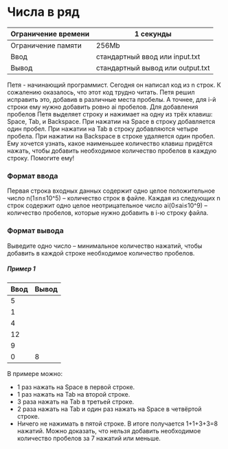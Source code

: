 # Числа в ряд

| Ограничение времени | 1 секунды                        |
| ------------------- | -------------------------------- |
| Ограничение памяти  | 256Mb                            |
| Ввод                | стандартный ввод или input.txt   |
| Вывод               | стандартный вывод или output.txt |

Петя - начинающий программист. Сегодня он написал код из n строк.
К сожалению оказалось, что этот код трудно читать. Петя решил исправить это, добавив в различные места пробелы. А точнее, для i-й строки ему нужно добавить ровно ai пробелов.
Для добавления пробелов Петя выделяет строку и нажимает на одну из трёх клавиш: Space, Tab, и Backspace. При нажатии на Space в строку добавляется один пробел. При нажатии на Tab в строку добавляются четыре пробела. При нажатии на Backspace в строке удаляется один пробел.
Ему хочется узнать, какое наименьшее количество клавиш придётся нажать, чтобы добавить необходимое количество пробелов в каждую строку. Помогите ему!

### Формат ввода

Первая строка входных данных содержит одно целое положительное число n(1≤n≤10^5) – количество строк в файле.
Каждая из следующих n строк содержит одно целое неотрицательное число ai(0≤ai≤10^9) – количество пробелов, которые нужно добавить в i-ю строку файла.

### Формат вывода

Выведите одно число – минимальное количество нажатий, чтобы добавить в каждой строке необходимое количество пробелов.

##### Пример 1

| Ввод | Вывод |
| ---- | ----- |
| 5    |       |
| 1    |       |
| 4    |       |
| 12   |       |
| 9    |       |
| 0    | 8     |

В примере можно:

- 1 раз нажать на Space в первой строке.
- 1 раз нажать на Tab на второй строке.
- 3 раза нажать на Tab в третьей строке.
- 2 раза нажать на Tab и один раз нажать на Space в четвёртой строке.
- Ничего не нажимать в пятой строке.
  В итоге получается 1+1+3+3=8 нажатий. Можно доказать, что нельзя добавить необходимое количество пробелов за 7 нажатий или меньше.
